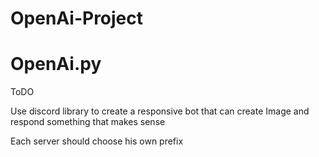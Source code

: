 # OpenAi-Project

# OpenAi.py
ToDO

Use discord library to create a responsive bot that can create Image and respond something that makes sense

Each server should choose his own prefix